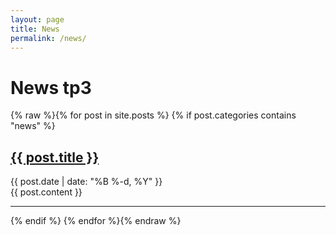 ```yaml
---
layout: page
title: News
permalink: /news/
---
```


# News tp3

{% raw %}{% for post in site.posts %}
  {% if post.categories contains "news" %}
  <article>
    <h2><a href="{{ post.url }}">{{ post.title }}</a></h2>
    <time>{{ post.date | date: "%B %-d, %Y" }}</time>
    <div>{{ post.content }}</div>
  </article>
  <hr>
  {% endif %}
{% endfor %}{% endraw %}
